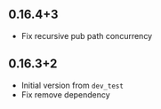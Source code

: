 ## 0.16.4+3

* Fix recursive pub path concurrency

## 0.16.3+2

* Initial version from  `dev_test`
* Fix remove dependency
